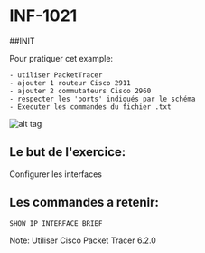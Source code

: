 # INF-1021

##INIT

Pour pratiquer cet example:

```
- utiliser PacketTracer
- ajouter 1 routeur Cisco 2911
- ajouter 2 commutateurs Cisco 2960
- respecter les 'ports' indiqués par le schéma
- Executer les commandes du fichier .txt
```

![alt tag](https://github.com/CollegeBoreal/INF1021-16H/blob/master/0.INIT/INIT.png)

## Le but de l'exercice:

Configurer les interfaces

## Les commandes a retenir:

```
SHOW IP INTERFACE BRIEF 
```

Note: Utiliser Cisco Packet Tracer 6.2.0
